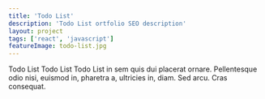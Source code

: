 ```yaml
---
title: 'Todo List'
description: 'Todo List ortfolio SEO description'
layout: project
tags: ['react', 'javascript']
featureImage: todo-list.jpg
---
```


Todo List Todo List Todo List in sem quis dui placerat ornare. Pellentesque odio nisi, euismod in, pharetra a, ultricies in, diam. Sed arcu. Cras consequat.
